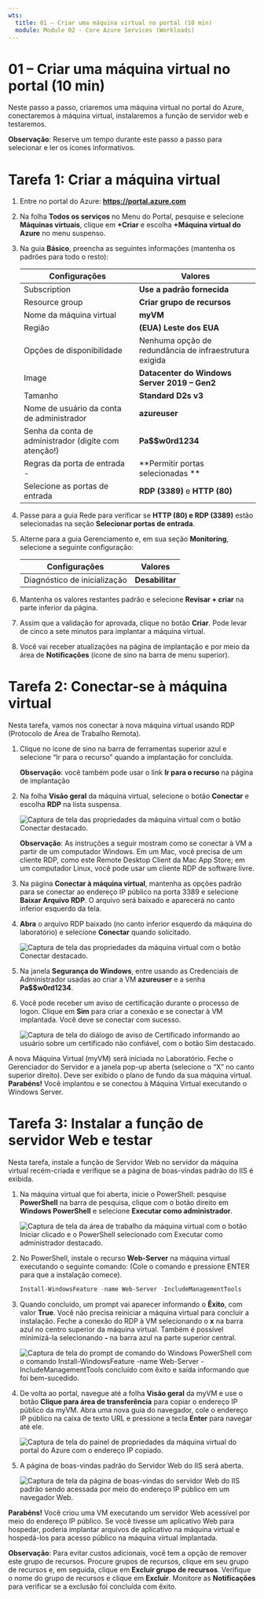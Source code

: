```yaml
---
wts:
  title: 01 – Criar uma máquina virtual no portal (10 min)
  module: Module 02 - Core Azure Services (Workloads)
---
```

# <a name="01---create-a-virtual-machine-in-the-portal-10-min"></a>01 – Criar uma máquina virtual no portal (10 min)

Neste passo a passo, criaremos uma máquina virtual no portal do Azure, conectaremos à máquina virtual, instalaremos a função de servidor web e testaremos. 

**Observação**: Reserve um tempo durante este passo a passo para selecionar e ler os ícones informativos. 

# <a name="task-1-create-the-virtual-machine"></a>Tarefa 1: Criar a máquina virtual 
1. Entre no portal do Azure: **https://portal.azure.com**

3. Na folha **Todos os serviços** no Menu do Portal, pesquise e selecione **Máquinas virtuais**, clique em **+Criar** e escolha **+Máquina virtual do Azure** no menu suspenso.

4. Na guia **Básico**, preencha as seguintes informações (mantenha os padrões para todo o resto):

    | Configurações | Valores |
    |  -- | -- |
    | Subscription | **Use a padrão fornecida** |
    | Resource group | **Criar grupo de recursos** |
    | Nome da máquina virtual | **myVM** |
    | Região | **(EUA) Leste dos EUA**|
    | Opções de disponibilidade | Nenhuma opção de redundância de infraestrutura exigida|
    | Image | **Datacenter do Windows Server 2019 – Gen2**|
    | Tamanho | **Standard D2s v3**|
    | Nome de usuário da conta de administrador | **azureuser** |
    | Senha da conta de administrador (digite com atenção!) | **Pa$$w0rd1234**|
    | Regras da porta de entrada - | **Permitir portas selecionadas **|
    | Selecione as portas de entrada | **RDP (3389)** e **HTTP (80)**| 

5. Passe para a guia Rede para verificar se **HTTP (80) e RDP (3389)** estão selecionadas na seção **Selecionar portas de entrada**.

6. Alterne para a guia Gerenciamento e, em sua seção **Monitoring**, selecione a seguinte configuração:

    | Configurações | Valores |
    | -- | -- |
    | Diagnóstico de inicialização | **Desabilitar**|

7. Mantenha os valores restantes padrão e selecione **Revisar + criar** na parte inferior da página.

8. Assim que a validação for aprovada, clique no botão **Criar**. Pode levar de cinco a sete minutos para implantar a máquina virtual.

9. Você vai receber atualizações na página de implantação e por meio da área de **Notificações** (ícone de sino na barra de menu superior).

# <a name="task-2-connect-to-the-virtual-machine"></a>Tarefa 2: Conectar-se à máquina virtual

Nesta tarefa, vamos nos conectar à nova máquina virtual usando RDP (Protocolo de Área de Trabalho Remota). 

1. Clique no ícone de sino na barra de ferramentas superior azul e selecione “Ir para o recurso” quando a implantação for concluída. 

    **Observação**: você também pode usar o link **Ir para o recurso** na página de implantação 

2. Na folha **Visão geral** da máquina virtual, selecione o botão **Conectar** e escolha **RDP** na lista suspensa.

    ![Captura de tela das propriedades da máquina virtual com o botão Conectar destacado.](../images/0101.png)

    **Observação**: As instruções a seguir mostram como se conectar à VM a partir de um computador Windows. Em um Mac, você precisa de um cliente RDP, como este Remote Desktop Client da Mac App Store; em um computador Linux, você pode usar um cliente RDP de software livre.

2. Na página **Conectar à máquina virtual**, mantenha as opções padrão para se conectar ao endereço IP público na porta 3389 e selecione **Baixar Arquivo RDP**. O arquivo será baixado e aparecerá no canto inferior esquerdo da tela.

3. **Abra** o arquivo RDP baixado (no canto inferior esquerdo da máquina do laboratório) e selecione **Conectar** quando solicitado. 

    ![Captura de tela das propriedades da máquina virtual com o botão Conectar destacado. ](../images/0102.png)

4. Na janela **Segurança do Windows**, entre usando as Credenciais de Administrador usadas ao criar a VM **azureuser** e a senha **Pa$$w0rd1234**. 

5. Você pode receber um aviso de certificação durante o processo de logon. Clique em **Sim** para criar a conexão e se conectar à VM implantada. Você deve se conectar com sucesso.

    ![Captura de tela do diálogo de aviso de Certificado informando ao usuário sobre um certificado não confiável, com o botão Sim destacado. ](../images/0104.png)

A nova Máquina Virtual (myVM) será iniciada no Laboratório. Feche o Gerenciador do Servidor e a janela pop-up aberta (selecione o “X” no canto superior direito). Deve ser exibido o plano de fundo da sua máquina virtual. **Parabéns!** Você implantou e se conectou à Máquina Virtual executando o Windows Server. 

# <a name="task-3-install-the-web-server-role-and-test"></a>Tarefa 3: Instalar a função de servidor Web e testar

Nesta tarefa, instale a função de Servidor Web no servidor da máquina virtual recém-criada e verifique se a página de boas-vindas padrão do IIS é exibida. 

1. Na máquina virtual que foi aberta, inicie o PowerShell: pesquise **PowerShell** na barra de pesquisa, clique com o botão direito em **Windows PowerShell** e selecione **Executar como administrador**.

    ![Captura de tela da área de trabalho da máquina virtual com o botão Iniciar clicado e o PowerShell selecionado com Executar como administrador destacado.](../images/0105.png)

2. No PowerShell, instale o recurso **Web-Server** na máquina virtual executando o seguinte comando: (Cole o comando e pressione ENTER para que a instalação comece).

    ```PowerShell
    Install-WindowsFeature -name Web-Server -IncludeManagementTools
    ```
  
3. Quando concluído, um prompt vai aparecer informando o **Êxito**, com valor **True**. Você não precisa reiniciar a máquina virtual para concluir a instalação. Feche a conexão do RDP à VM selecionando o **x** na barra azul no centro superior da máquina virtual. Também é possível minimizá-la selecionando **-** na barra azul na parte superior central.

    ![Captura de tela do prompt de comando do Windows PowerShell com o comando Install-WindowsFeature -name Web-Server -IncludeManagementTools concluído com êxito e saída informando que foi bem-sucedido.](../images/0106.png)

4. De volta ao portal, navegue até a folha **Visão geral** da myVM e use o botão **Clique para área de transferência** para copiar o endereço IP público da myVM. Abra uma nova guia do navegador, cole o endereço IP público na caixa de texto URL e pressione a tecla **Enter** para navegar até ele.

    ![Captura de tela do painel de propriedades da máquina virtual do portal do Azure com o endereço IP copiado.](../images/0107.png)

5. A página de boas-vindas padrão do Servidor Web do IIS será aberta.

    ![Captura de tela da página de boas-vindas do servidor Web do IIS padrão sendo acessada por meio do endereço IP público em um navegador Web.](../images/0108.png)

**Parabéns!** Você criou uma VM executando um servidor Web acessível por meio do endereço IP público. Se você tivesse um aplicativo Web para hospedar, poderia implantar arquivos de aplicativo na máquina virtual e hospedá-los para acesso público na máquina virtual implantada.


**Observação**: Para evitar custos adicionais, você tem a opção de remover este grupo de recursos. Procure grupos de recursos, clique em seu grupo de recursos e, em seguida, clique em **Excluir grupo de recursos**. Verifique o nome do grupo de recursos e clique em **Excluir**. Monitore as **Notificações** para verificar se a exclusão foi concluída com êxito. 
